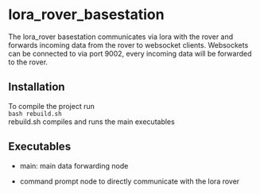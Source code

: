 # lora_rover_basestation

The lora_rover basestation communicates via lora with the rover and forwards incoming data from the rover to websocket clients.
Websockets can be connected to via port 9002, every incoming data will be forwarded to the rover.

## Installation
To compile the project run <br>
`bash rebuild.sh` <br>
rebuild.sh compiles and runs the main executables


## Executables

- main:
main data forwarding node

- command prompt
node to directly communicate with the lora rover

